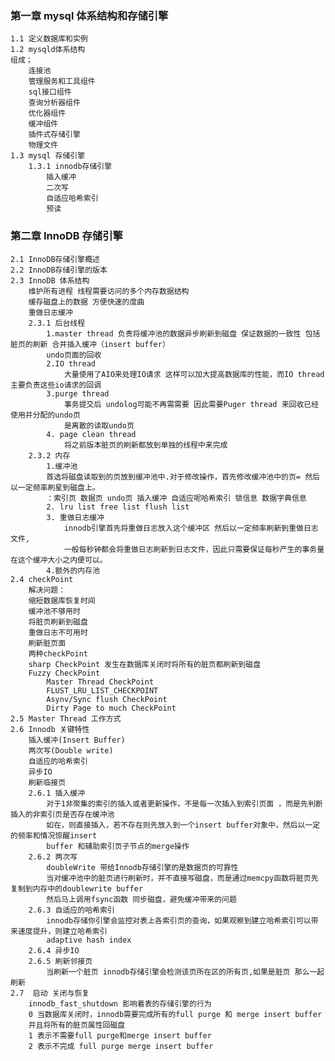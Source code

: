 ### 第一章 mysql 体系结构和存储引擎
    1.1 定义数据库和实例
    1.2 mysqld体系结构
    组成；
        连接池
        管理服务和工具组件
        sql接口组件
        查询分析器组件
        优化器组件
        缓冲组件
        插件式存储引擎
        物理文件
    1.3 mysql 存储引擎
        1.3.1 innodb存储引擎
            插入缓冲
            二次写
            自适应哈希索引
            预读
### 第二章 InnoDB 存储引擎
    2.1 InnoDB存储引擎概述
    2.2 InnoDB存储引擎的版本
    2.3 InnoDB 体系结构
        维护所有进程 线程需要访问的多个内存数据结构
        缓存磁盘上的数据 方便快速的度曲
        重做日志缓冲
        2.3.1 后台线程
            1.master thread 负责将缓冲池的数据异步刷新到磁盘 保证数据的一致性 包括脏页的刷新 合并插入缓冲（insert buffer）
            undo页面的回收 
            2.IO thread
                大量使用了AIO来处理IO请求 这样可以加大提高数据库的性能，而IO thread 主要负责这些io请求的回调
            3.purge thread
                事务提交后 undolog可能不再需需要 因此需要Puger thread 来回收已经使用并分配的undo页
                是离散的读取undo页
            4. page clean thread
                将之前版本脏页的刷新都放到单独的线程中来完成
        2.3.2 内存
            1.缓冲池
            首选将磁盘读取到的页放到缓冲池中.对于修改操作，首先修改缓冲池中的页= 然后以一定频率刷星到磁盘上。
            ：索引页 数据页 undo页 插入缓冲 自适应呢哈希索引 锁信息 数据字典信息
            2. lru list free list flush list
            3. 重做日志缓冲
                innodb引擎首先将重做日志放入这个缓冲区 然后以一定频率刷新到重做日志文件,
                一般每秒钟都会将重做日志刷新到日志文件，因此只需要保证每秒产生的事务量在这个缓冲大小之内便可以。
            4.额外的内存池
    2.4 checkPoint
        解决问题： 
        缩短数据库恢复时间 
        缓冲池不够用时 
        将脏页刷新到磁盘 
        重做日志不可用时 
        刷新脏页面
        两种checkPoint 
        sharp CheckPoint 发生在数据库关闭时将所有的脏页都刷新到磁盘  
        Fuzzy CheckPoint  
            Master Thread CheckPoint
            FLUST_LRU_LIST_CHECKPOINT
            Asynv/Sync flush CheckPoint
            Dirty Page to much CheckPoint
    2.5 Master Thread 工作方式
    2.6 Innodb 关键特性
        插入缓冲(Insert Buffer)
        两次写(Double write)
        自适应的哈希索引
        异步IO
        刷新临接页
        2.6.1 插入缓冲
            对于1非聚集的索引的插入或者更新操作，不是每一次插入到索引页面 ，而是先判断插入的非索引页是否存在缓冲池
            如在，则直接插入，若不存在则先放入到一个insert buffer对象中，然后以一定的频率和情况惊醒insert 
            buffer 和辅助索引页子节点的merge操作
        2.6.2 两次写
            doubleWrite 带给Innodb存储引擎的是数据页的可靠性
            当对缓冲池中的脏页进行刷新时，并不直接写磁盘，而是通过memcpy函数将脏页先复制到内存中的doublewrite buffer 
            然后马上调用fsync函数 同步磁盘，避免缓冲带来的问题
        2.6.3 自适应的哈希索引
            innodb存储你引擎会监控对表上各索引页的查询，如果观察到建立哈希索引可以带来速度提升，则建立哈希索引
            adaptive hash index 
        2.6.4 异步IO
        2.6.5 刷新邻接页
            当刷新一个脏页 innodb存储引擎会检测该页所在区的所有页,如果是脏页 那么一起刷新
    2.7  启动 关闭与恢复
        innodb_fast_shutdown 影响着表的存储引擎的行为
        0 当数据库关闭时，innodb需要完成所有的full purge 和 merge insert buffer
        并且将所有的脏页属性回磁盘
        1 表示不需要full purge和merge insert buffer
        2 表示不完成 full purge merge insert buffer
         
                       
        
        
        
                                                                  
           
                   
      
        
        
        